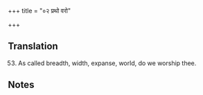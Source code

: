 +++
title = "०२ प्रथो वरो"

+++
## Translation
53. As called breadth, width, expanse, world, do we worship thee.

## Notes

